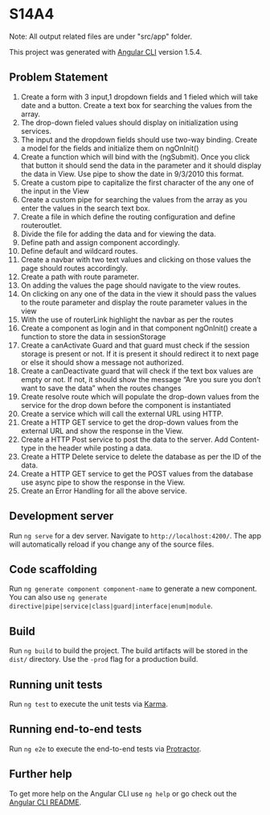 # S14A4

Note: All output related files are under "src/app" folder.

This project was generated with [Angular CLI](https://github.com/angular/angular-cli) version 1.5.4.

## Problem Statement
1. Create a form with 3 input,1 dropdown fields and 1 fieled which will take date
and a button. Create a text box for searching the values from the array.
2. The drop-down fieled values should display on initialization using services.
3. The input and the dropdown fields should use two-way binding. Create a model
for the fields and initialize them on ngOnInit()
4. Create a function which will bind with the (ngSubmit). Once you click that button
it should send the data in the parameter and it should display the data in View.
Use pipe to show the date in 9/3/2010 this format.
5. Create a custom pipe to capitalize the first character of the any one of the input
in the View
6. Create a custom pipe for searching the values from the array as you enter the
values in the search text box.
7. Create a file in which define the routing configuration and define routeroutlet.
8. Divide the file for adding the data and for viewing the data.
9. Define path and assign component accordingly.
10. Define default and wildcard routes.
11. Create a navbar with two text values and clicking on those values the page should
routes accordingly.
12. Create a path with route parameter.
13. On adding the values the page should navigate to the view routes.
14. On clicking on any one of the data in the view it should pass the values to the
route parameter and display the route parameter values in the view
15. With the use of routerLink highlight the navbar as per the routes
16. Create a component as login and in that component ngOnInit() create a function
to store the data in sessionStorage
17. Create a canActivate Guard and that guard must check if the session storage is
present or not. If it is present it should redirect it to next page or else it should
show a message not authorized.
18. Create a canDeactivate guard that will check if the text box values are empty or
not. If not, it should show the message “Are you sure you don’t want to save the
data” when the routes changes
19. Create resolve route which will populate the drop-down values from the service
for the drop down before the component is instantiated
20. Create a service which will call the external URL using HTTP.
21. Create a HTTP GET service to get the drop-down values from the external URL
and show the response in the View.
22. Create a HTTP Post service to post the data to the server. Add Content-type
in the header while posting a data.
23. Create a HTTP Delete service to delete the database as per the ID of the
data.
24. Create a HTTP GET service to get the POST values from the database use
async pipe to show the response in the View.
25. Create an Error Handling for all the above service.

## Development server

Run `ng serve` for a dev server. Navigate to `http://localhost:4200/`. The app will automatically reload if you change any of the source files.

## Code scaffolding

Run `ng generate component component-name` to generate a new component. You can also use `ng generate directive|pipe|service|class|guard|interface|enum|module`.

## Build

Run `ng build` to build the project. The build artifacts will be stored in the `dist/` directory. Use the `-prod` flag for a production build.

## Running unit tests

Run `ng test` to execute the unit tests via [Karma](https://karma-runner.github.io).

## Running end-to-end tests

Run `ng e2e` to execute the end-to-end tests via [Protractor](http://www.protractortest.org/).

## Further help

To get more help on the Angular CLI use `ng help` or go check out the [Angular CLI README](https://github.com/angular/angular-cli/blob/master/README.md).
